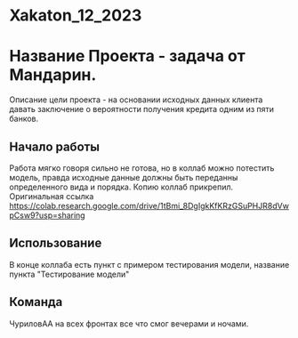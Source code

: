 # Xakaton_12_2023
# Название Проекта - задача от Мандарин.
Описание цели проекта - на основании исходных данных клиента давать заключение о вероятности получения кредита одним из пяти банков.

## Начало работы
Работа мягко говоря сильно не готова,
но в коллаб можно потестить модель, правда исходные данные должны быть переданны определенного вида и порядка.
Копию коллаб прикрепил.
Оригинальная ссылка
https://colab.research.google.com/drive/1tBmi_8DgIgkKfKRzGSuPHJR8dVwpCsw9?usp=sharing

## Использование
В конце коллаба есть пункт с примером тестирования модели,
название пункта "Тестирование модели"

 ## Команда
ЧуриловАА на всех фронтах все что смог вечерами и ночами.

